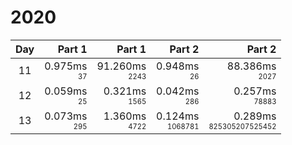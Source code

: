 # 2020

Day | Part 1 | Part 1 | Part 2 | Part 2
:---:|---:|---:|---:|---:
11 | 0.975ms <br/><sub><sup>37</sup></sub> | 91.260ms <br/><sub><sup>2243</sup></sub> | 0.948ms <br/><sub><sup>26</sup></sub> | 88.386ms <br/><sub><sup>2027</sup></sub> 
12 | 0.059ms <br/><sub><sup>25</sup></sub> | 0.321ms <br/><sub><sup>1565</sup></sub> | 0.042ms <br/><sub><sup>286</sup></sub> | 0.257ms <br/><sub><sup>78883</sup></sub> 
13 | 0.073ms <br/><sub><sup>295</sup></sub> | 1.360ms <br/><sub><sup>4722</sup></sub> | 0.124ms <br/><sub><sup>1068781</sup></sub> | 0.289ms <br/><sub><sup>825305207525452</sup></sub> 
